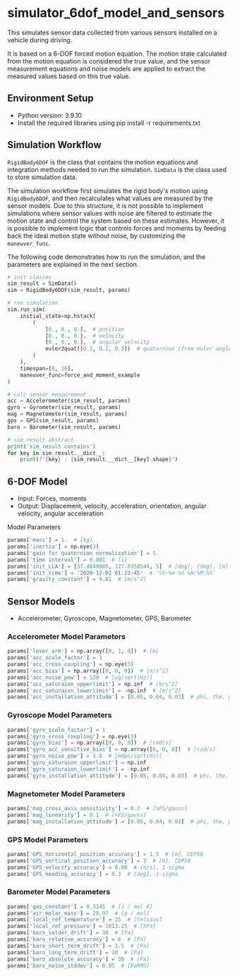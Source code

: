 # simulator_6dof_model_and_sensors

This simulates sensor data collected from various sensors installed on a vehicle during driving.

It is based on a 6-DOF forced motion equation. The motion state calculated from the motion equation is considered the true value, and the sensor measurement equations and noise models are applied to extract the measured values based on this true value.


## Environment Setup
- Python version: 3.9.10
- Install the required libraries using pip install -r requirements.txt

## Simulation Workflow
`RigidBody6DOF` is the class that contains the motion equations and integration methods needed to run the simulation. `SimData` is the class used to store simulation data.

The simulation workflow first simulates the rigid body's motion using `RigidBody6DOF`, and then recalculates what values are measured by the sensor models. Due to this structure, it is not possible to implement simulations where sensor values with noise are filtered to estimate the motion state and control the system based on these estimates. However, it is possible to implement logic that controls forces and moments by feeding back the ideal motion state without noise, by customizing the `maneuver_func`.

The following code demonstrates how to run the simulation, and the parameters are explained in the next section.

```python
# init classes
sim_result = SimData()
sim = RigidBody6DOF(sim_result, params)

# run simulation
sim.run_sim(
    initial_state=np.hstack(
        (
            [0., 0., 0.],  # position
            [0., 0., 0.],  # velocity
            [0., 0., 0.],  # angular velocity
            euler2quat([0.1, 0.2, 0.3])  # quaternion (from euler angle )
        )
    ),
    timespan=[0, 10],
    maneuver_func=force_and_moment_example
)

# calc sensor measurement
acc = Accelerometer(sim_result, params)
gyro = Gyrometer(sim_result, params)
mag = Magnetometer(sim_result, params)
gps = GPS(sim_result, params)
baro = Barometer(sim_result, params)

# sim result abstract
print('sim_result contains')
for key in sim_result.__dict__:
    print(f"{key} : {sim_result.__dict__[key].shape}")
```


## 6-DOF Model
- Input: Forces, moments
- Output: Displacement, velocity, acceleration, orientation, angular velocity, angular acceleration

Model Parameters
```python
params['mass'] = 1.  # [kg]
params['inertia'] = np.eye(3)
params['gain for quaternion normalization'] = 1.
params['time interval'] = 0.001  # [s]
params['init_LLA'] = [37.4849885, 127.0358544, 5]  # [deg], [deg], [m]
params['init_time'] = '2020-12-01 01:23:45'  # '%Y-%m-%d %H:%M:%S'
params['gravity_constant'] = 9.81  # [m/s^2]
```

## Sensor Models
- Accelerometer, Gyroscope, Magnetometer, GPS, Barometer

### Accelerometer Model Parameters
```python
params['lever_arm'] = np.array([0, 1, 0])  # [m]
params['acc_scale_factor'] = 1
params['acc_cross_coupling'] = np.eye(3)
params['acc_bias'] = np.array([0, 0, 0])  # [m/s^2]
params['acc_noise_pow'] = 120  # [ug/sqrt(Hz)]
params['acc_saturaion_upperlimit'] = np.inf  # [m/s^2]
params['acc_saturaion_lowerlimit'] = -np.inf  # [m/s^2]
params['acc_installation_attitude'] = [0.05, 0.04, 0.03]  # phi, the, psi[rad] Body -> Sensor
```

### Gyroscope Model Parameters
```python
params['gyro_scale_factor'] = 1
params['gyro_cross_coupling'] = np.eye(3)
params['gyro_bias'] = np.array([0, 0, 0])  # [rad/s]
params['gyro_acc_sensitive_bias'] = np.array([0, 0, 0])  # [rad/s]
params['gyro_noise_pow'] = 3.8  # [mdps/sqrt(Hz)]
params['gyro_saturaion_upperlimit'] = np.inf
params['gyro_saturaion_lowerlimit'] = -np.inf
params['gyro_installation_attitude'] = [0.05, 0.04, 0.03]  # phi, the, psi[rad] Body -> Sensor
```

### Magnetometer Model Parameters
```python
params['mag_cross_axis_sensitivity'] = 0.2  # [%FS/gauss]
params['mag_linearity'] = 0.1  # [%FS/gauss]
params['mag_installation_attitude'] = [0.05, 0.04, 0.03]  # phi, the, psi[rad] Body -> Sensor
```

### GPS Model Parameters
```python
params['GPS_horizontal_position_accuracy'] = 1.5  # [m], CEP50
params['GPS_vertical_position_accuracy'] = 3  # [m], CEP50
params['GPS_velocity_accuracy'] = 0.08  # [m/s], 1-sigma
params['GPS_heading_accuracy'] = 0.3  # [deg], 1-sigma
```

### Barometer Model Parameters
```python
params['gas_constant'] = 8.3145  # [J / mol K]
params['air_molar_mass'] = 28.97  # [g / mol]
params['local_ref_temperature'] = 25  # [Celsius]
params['local_ref_pressure'] = 1013.25  # [hPa]
params['baro_solder_drift'] = 30  # [Pa]
params['baro_relative_accuracy'] = 6  # [Pa]
params['baro_short_term_drift'] = 1.5  # [Pa]
params['baro_long_term_drift'] = 10  # [Pa]
params['baro_absolute_accuracy'] = 30  # [Pa]
params['baro_noise_stddev'] = 0.95  # [PaRMS]
```

